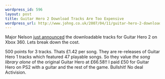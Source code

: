 ```yaml
--- 
wordpress_id: 596
layout: post
title: Guitar Hero 2 Download Tracks Are Too Expensive
wordpress_url: http://www.johng.co.uk/2007/04/11/guitar-hero-2-download-tracks-are-too-expensive/
---
```

Major Nelson <a href="http://www.majornelson.com/archive/2007/04/11/gh-ii-song-packs-3-of-em.aspx">just announced</a> the downloadable tracks for Guitar Hero 2 on Xbox 360. Lets break down the cost.

500 points for 3 tracks. Thats £1.42 per song. They are re-releases of Guitar Hero 1 tracks which featured 47 playable songs. So they value <em>the song library alone</em> of the original Guitar Hero at £66.58!! I paid £50 for Guitar Hero on PS2 with a guitar and the rest of the game. Bullshit! No deal Activision.
